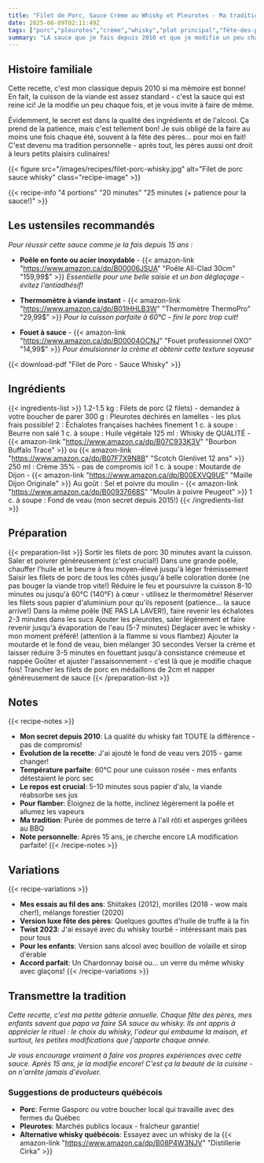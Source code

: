 ```yaml
---
title: "Filet de Porc, Sauce Crème au Whisky et Pleurotes - Ma tradition de la fête des pères"
date: 2025-06-09T02:11:49Z
tags: ["porc","pleurotes","crème","whisky","plat principal","fête-des-pères","tradition-familiale"]
summary: "LA sauce que je fais depuis 2010 et que je modifie un peu chaque fois. Obligatoire au moins une fois chaque été, souvent à la fête des pères... pour moi en fait!"
---
```


## Histoire familiale

Cette recette, c'est mon classique depuis 2010 si ma mémoire est bonne! En fait, la cuisson de la viande est assez standard - c'est la sauce qui est reine ici! Je la modifie un peu chaque fois, et je vous invite à faire de même.

Évidemment, le secret est dans la qualité des ingrédients et de l'alcool. Ça prend de la patience, mais c'est tellement bon! Je suis obligé de la faire au moins une fois chaque été, souvent à la fête des pères... pour moi en fait! C'est devenu ma tradition personnelle - après tout, les pères aussi ont droit à leurs petits plaisirs culinaires!

<!--more-->

{{< figure src="/images/recipes/filet-porc-whisky.jpg" alt="Filet de porc sauce whisky" class="recipe-image" >}}

{{< recipe-info "4 portions" "20 minutes" "25 minutes (+ patience pour la sauce!)" >}}

## Les ustensiles recommandés

*Pour réussir cette sauce comme je la fais depuis 15 ans :*

- **Poêle en fonte ou acier inoxydable** - {{< amazon-link "https://www.amazon.ca/dp/B00006JSUA" "Poêle All-Clad 30cm" "159,99$" >}}
  *Essentielle pour une belle saisie et un bon déglaçage - évitez l'antiadhésif!*

- **Thermomètre à viande instant** - {{< amazon-link "https://www.amazon.ca/dp/B01IHHLB3W" "Thermomètre ThermoPro" "29,99$" >}}
  *Pour la cuisson parfaite à 60°C - fini le porc trop cuit!*

- **Fouet à sauce** - {{< amazon-link "https://www.amazon.ca/dp/B00004OCNJ" "Fouet professionnel OXO" "14,99$" >}}
  *Pour émulsionner la crème et obtenir cette texture soyeuse*

{{< download-pdf "Filet de Porc - Sauce Whisky" >}}

## Ingrédients

{{< ingredients-list >}}
1.2-1.5 kg : Filets de porc (2 filets) - demandez à votre boucher de parer
300 g : Pleurotes déchirés en lamelles - les plus frais possible!
2 : Échalotes françaises hachées finement
1 c. à soupe : Beurre non salé
1 c. à soupe : Huile végétale
125 ml : Whisky de QUALITÉ - {{< amazon-link "https://www.amazon.ca/dp/B07C933K3V" "Bourbon Buffalo Trace" >}} ou {{< amazon-link "https://www.amazon.ca/dp/B07F7X9N8B" "Scotch Glenlivet 12 ans" >}}
250 ml : Crème 35% - pas de compromis ici!
1 c. à soupe : Moutarde de Dijon - {{< amazon-link "https://www.amazon.ca/dp/B00EXVQ9UE" "Maille Dijon Originale" >}}
Au goût : Sel et poivre du moulin - {{< amazon-link "https://www.amazon.ca/dp/B00937668S" "Moulin à poivre Peugeot" >}}
1 c. à soupe : Fond de veau (mon secret depuis 2015!)
{{< /ingredients-list >}}

## Préparation

{{< preparation-list >}}
Sortir les filets de porc 30 minutes avant la cuisson. Saler et poivrer généreusement (c'est crucial!)
Dans une grande poêle, chauffer l'huile et le beurre à feu moyen-élevé jusqu'à léger frémissement
Saisir les filets de porc de tous les côtés jusqu'à belle coloration dorée (ne pas bouger la viande trop vite!)
Réduire le feu et poursuivre la cuisson 8-10 minutes ou jusqu'à 60°C (140°F) à cœur - utilisez le thermomètre!
Réserver les filets sous papier d'aluminium pour qu'ils reposent (patience... la sauce arrive!)
Dans la même poêle (NE PAS LA LAVER!), faire revenir les échalotes 2-3 minutes dans les sucs
Ajouter les pleurotes, saler légèrement et faire revenir jusqu'à évaporation de l'eau (5-7 minutes)
Déglacer avec le whisky - mon moment préféré! (attention à la flamme si vous flambez)
Ajouter la moutarde et le fond de veau, bien mélanger 30 secondes
Verser la crème et laisser réduire 3-5 minutes en fouettant jusqu'à consistance crémeuse et nappée
Goûter et ajuster l'assaisonnement - c'est là que je modifie chaque fois!
Trancher les filets de porc en médaillons de 2cm et napper généreusement de sauce
{{< /preparation-list >}}

## Notes

{{< recipe-notes >}}
- **Mon secret depuis 2010**: La qualité du whisky fait TOUTE la différence - pas de compromis!
- **Évolution de la recette**: J'ai ajouté le fond de veau vers 2015 - game changer!
- **Température parfaite**: 60°C pour une cuisson rosée - mes enfants détestaient le porc sec
- **Le repos est crucial**: 5-10 minutes sous papier d'alu, la viande réabsorbe ses jus
- **Pour flamber**: Éloignez de la hotte, inclinez légèrement la poêle et allumez les vapeurs
- **Ma tradition**: Purée de pommes de terre à l'ail rôti et asperges grillées au BBQ
- **Note personnelle**: Après 15 ans, je cherche encore LA modification parfaite!
{{< /recipe-notes >}}

## Variations

{{< recipe-variations >}}
- **Mes essais au fil des ans**: Shiitakes (2012), morilles (2018 - wow mais cher!), mélange forestier (2020)
- **Version luxe fête des pères**: Quelques gouttes d'huile de truffe à la fin
- **Twist 2023**: J'ai essayé avec du whisky tourbé - intéressant mais pas pour tous
- **Pour les enfants**: Version sans alcool avec bouillon de volaille et sirop d'érable
- **Accord parfait**: Un Chardonnay boisé ou... un verre du même whisky avec glaçons!
{{< /recipe-variations >}}

## Transmettre la tradition

*Cette recette, c'est ma petite gâterie annuelle. Chaque fête des pères, mes enfants savent que papa va faire SA sauce au whisky. Ils ont appris à apprécier le rituel : le choix du whisky, l'odeur qui embaume la maison, et surtout, les petites modifications que j'apporte chaque année.*

*Je vous encourage vraiment à faire vos propres expériences avec cette sauce. Après 15 ans, je la modifie encore! C'est ça la beauté de la cuisine - on n'arrête jamais d'évoluer.*

### Suggestions de producteurs québécois
- **Porc**: Ferme Gasporc ou votre boucher local qui travaille avec des fermes du Québec
- **Pleurotes**: Marchés publics locaux - fraîcheur garantie!
- **Alternative whisky québécois**: Essayez avec un whisky de la {{< amazon-link "https://www.amazon.ca/dp/B08P4W3NJV" "Distillerie Cirka" >}}
